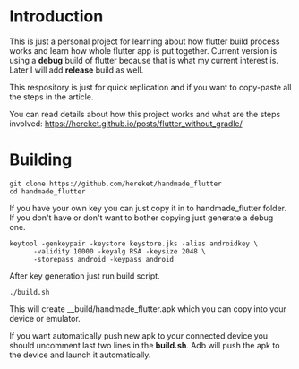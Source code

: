 
# Introduction
This is just a personal project for learning about how flutter build process
works and learn how whole flutter app is put together. Current version is using
a **debug** build of flutter because that is what my current interest is. Later
I will add **release** build as well.

This respository is just for quick replication and if you want to copy-paste
all the steps in the article.

You can read details about how this project works and what are the steps
involved: https://hereket.github.io/posts/flutter_without_gradle/

# Building

``` console
git clone https://github.com/hereket/handmade_flutter
cd handmade_flutter
```

If you have your own key you can just copy it in to handmade_flutter folder. If
you don't have or don't want to bother copying just generate a debug one.

```
keytool -genkeypair -keystore keystore.jks -alias androidkey \
      -validity 10000 -keyalg RSA -keysize 2048 \
      -storepass android -keypass android
```

After key generation just run build script.

```
./build.sh
```

This will create __build/handmade_flutter.apk which you can copy into your
device or emulator. 

If you want automatically push new apk to your connected device you should
uncomment last two lines in the **build.sh**. Adb will push the apk to the
device and launch it automatically.
